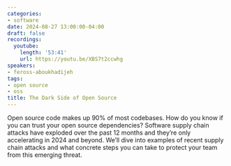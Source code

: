 ```yaml
---
categories:
- software
date: 2024-08-27 13:00:00-04:00
draft: false
recordings:
  youtube:
    length: '53:41'
    url: https://youtu.be/XBS7t2ccwhg
speakers:
- feross-aboukhadijeh
tags:
- open source
- oss
title: The Dark Side of Open Source
---
```



Open source code makes up 90% of most codebases. How do you know if you can trust your open source dependencies? Software supply chain attacks have exploded over the past 12 months and they’re only accelerating in 2024 and beyond. We’ll dive into examples of recent supply chain attacks and what concrete steps you can take to protect your team from this emerging threat.

